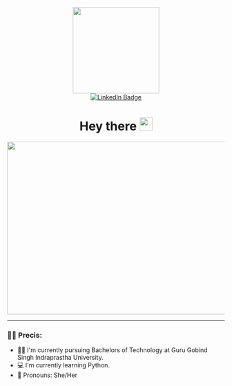 <div id="header" align="center">
<img src="https://media.giphy.com/media/Tgw604MyLJnDtbi4t0/giphy.gif" width="200"/>
</div>
<div align="center">
<a href="https://www.linkedin.com/in/palkinkapoor05/">
    <img src="https://img.shields.io/badge/LinkedIn-blue?style=for-the-badge&logo=linkedin&logoColor=white" alt="LinkedIn Badge"/>
  </a>
<h1>
  Hey there
  <img src="https://media.giphy.com/media/hvRJCLFzcasrR4ia7z/giphy.gif" width="30px"/>
</h1>
</div>
<div align="center">
  <img src="https://media.giphy.com/media/ZgTR3UQ9XAWDvqy9jv/giphy.gif" width="600" height="400"/>
</div>

---

### :woman_technologist: Precis:
- :woman_student: I'm currently pursuing Bachelors of Technology at Guru Gobind Singh Indraprastha University.
- :computer: I'm currently learning Python.
- :information_desk_person: Pronouns: She/Her
<!-- BLOG-POST-LIST:START -->
<!-- BLOG-POST-LIST:END -->
